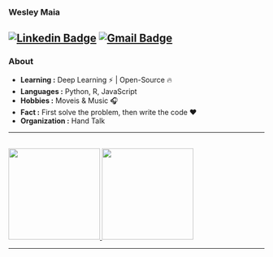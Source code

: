 ### Wesley Maia
[![Linkedin Badge](https://img.shields.io/badge/-Wesley_Maia-blue?style=flat-square&logo=Linkedin&logoColor=white&link=https://https://www.linkedin.com/in/wesley-maia-62009612a/)](https://www.linkedin.com/in/wesley-maia-62009612a/) [![Gmail Badge](https://img.shields.io/badge/-wesleymaia999@gmail.com-c14438?style=flat-square&logo=Gmail&logoColor=white&link=mailto:wesleymaia999@gmail.com)](mailto:wesleymaia999@gmail.com)
---------------------------------------------------------------------------------------------------------------------------------------------------------------------------------
### About

-  **Learning :** Deep Learning :zap: | Open-Source :fire:	
-  **Languages :** Python, R, JavaScript
-  **Hobbies :** Moveis & Music :headphones:
-  **Fact :** First solve the problem, then write the code :heart: 
-  **Organization :** Hand Talk

---------------------------------------------------------------------------------------------------------------------------------------------------------------------------------

<br/>

<a href="https://github.com/WMaia9">
  <img height="180em" src="https://github-readme-stats.vercel.app/api?username=WMaia9&theme=buefy&show_icons=true" />
  <img height="180em" src="https://github-readme-stats.vercel.app/api/top-langs/?username=WMaia9&theme=buefy&layout=compact" />
</a>

<br/>

---------------------------------------------------------------------------------------------------------------------------------------------------------------------------------
